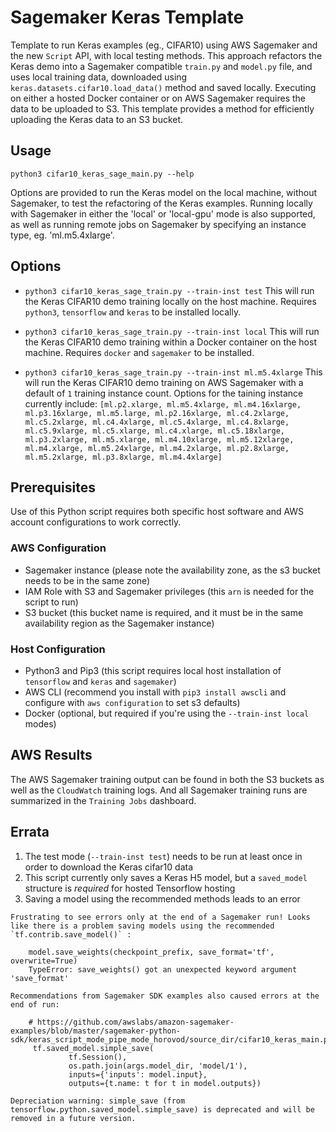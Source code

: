# Sagemaker Keras Template
Template to run Keras examples (eg., CIFAR10) using AWS Sagemaker and the new `Script` API, with local testing methods. This approach refactors the Keras demo into a Sagemaker compatible `train.py` and `model.py` file, and uses local training data, downloaded using `keras.datasets.cifar10.load_data()` method and saved locally. Executing on either a hosted Docker container or on AWS Sagemaker requires the data to be uploaded to S3. This template provides a method for efficiently uploading the Keras data to an S3 bucket.

## Usage

```
python3 cifar10_keras_sage_main.py --help
```

Options are provided to run the Keras model on the local machine, without Sagemaker, to test the refactoring of the Keras examples. Running locally with Sagemaker in either the 'local' or 'local-gpu' mode is also supported, as well as running remote jobs on Sagemaker by specifying an instance type, eg. 'ml.m5.4xlarge'.

## Options


- `python3 cifar10_keras_sage_train.py --train-inst test`
  This will run the Keras CIFAR10 demo training locally on the host machine. Requires `python3`, `tensorflow` and `keras` to be installed locally.

- `python3 cifar10_keras_sage_train.py --train-inst local`
  This will run the Keras CIFAR10 demo training within a Docker container on the host machine. Requires `docker` and `sagemaker` to be installed.

- `python3 cifar10_keras_sage_train.py --train-inst ml.m5.4xlarge`
  This will run the Keras CIFAR10 demo training on AWS Sagemaker with a default of `1` training instance count. Options for the taining instance currently include: `[ml.p2.xlarge, ml.m5.4xlarge, ml.m4.16xlarge, ml.p3.16xlarge, ml.m5.large, ml.p2.16xlarge, ml.c4.2xlarge, ml.c5.2xlarge, ml.c4.4xlarge, ml.c5.4xlarge, ml.c4.8xlarge, ml.c5.9xlarge, ml.c5.xlarge, ml.c4.xlarge, ml.c5.18xlarge, ml.p3.2xlarge, ml.m5.xlarge, ml.m4.10xlarge, ml.m5.12xlarge, ml.m4.xlarge, ml.m5.24xlarge, ml.m4.2xlarge, ml.p2.8xlarge, ml.m5.2xlarge, ml.p3.8xlarge, ml.m4.4xlarge]`


## Prerequisites

Use of this Python script requires both specific host software and AWS account configurations to work correctly.

### AWS Configuration

- Sagemaker instance (please note the availability zone, as the s3 bucket needs to be in the same zone)
- IAM Role with S3 and Sagemaker privileges (this `arn` is needed for the script to run)
- S3 bucket (this bucket name is required, and it must be in the same availability region as the Sagemaker instance)

### Host Configuration

- Python3 and Pip3 (this script requires local host installation of `tensorflow` and `keras` and `sagemaker`)
- AWS CLI (recommend you install with `pip3 install awscli` and configure with `aws configuration` to set s3 defaults)
- Docker (optional, but required if you're using the `--train-inst local` modes)

## AWS Results

The AWS Sagemaker training output can be found in both the S3 buckets as well as the `CloudWatch` training logs. And all Sagemaker training runs are summarized in the `Training Jobs` dashboard.

## Errata

1. The test mode (`--train-inst test`) needs to be run at least once in order to download the Keras cifar10 data
2. This script currently only saves a Keras H5 model, but a `saved_model` structure is *required* for hosted Tensorflow hosting
3. Saving a model using the recommended methods leads to an error

```
Frustrating to see errors only at the end of a Sagemaker run! Looks like there is a problem saving models using the recommended `tf.contrib.save_model()` :

    model.save_weights(checkpoint_prefix, save_format='tf', overwrite=True)
    TypeError: save_weights() got an unexpected keyword argument 'save_format'

Recommendations from Sagemaker SDK examples also caused errors at the end of run:

    # https://github.com/awslabs/amazon-sagemaker-examples/blob/master/sagemaker-python-sdk/keras_script_mode_pipe_mode_horovod/source_dir/cifar10_keras_main.py
     tf.saved_model.simple_save(
             tf.Session(),
             os.path.join(args.model_dir, 'model/1'),
             inputs={'inputs': model.input},
             outputs={t.name: t for t in model.outputs})
    
Depreciation warning: simple_save (from tensorflow.python.saved_model.simple_save) is deprecated and will be removed in a future version.
```
